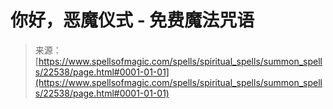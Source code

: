 <!--yml

category: 未分类

date: 2024-06-12 19:06:53

-->

# 你好，恶魔仪式 - 免费魔法咒语

> 来源：[https://www.spellsofmagic.com/spells/spiritual_spells/summon_spells/22538/page.html#0001-01-01](https://www.spellsofmagic.com/spells/spiritual_spells/summon_spells/22538/page.html#0001-01-01)
